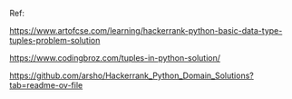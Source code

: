 Ref:

https://www.artofcse.com/learning/hackerrank-python-basic-data-type-tuples-problem-solution

https://www.codingbroz.com/tuples-in-python-solution/

https://github.com/arsho/Hackerrank_Python_Domain_Solutions?tab=readme-ov-file
